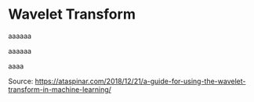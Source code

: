 # Wavelet Transform
aaaaaa


aaaaaa



aaaa

Source:
https://ataspinar.com/2018/12/21/a-guide-for-using-the-wavelet-transform-in-machine-learning/
